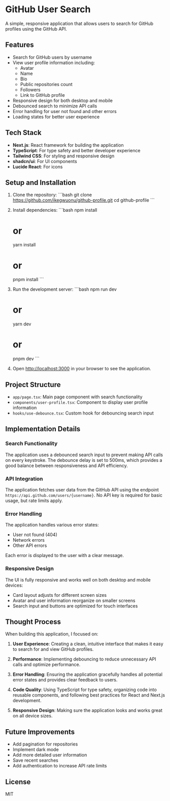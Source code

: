 # GitHub User Search

A simple, responsive application that allows users to search for GitHub profiles using the GitHub API.

## Features

- Search for GitHub users by username
- View user profile information including:
  - Avatar
  - Name
  - Bio
  - Public repositories count
  - Followers
  - Link to GitHub profile
- Responsive design for both desktop and mobile
- Debounced search to minimize API calls
- Error handling for user not found and other errors
- Loading states for better user experience

## Tech Stack

- **Next.js**: React framework for building the application
- **TypeScript**: For type safety and better developer experience
- **Tailwind CSS**: For styling and responsive design
- **shadcn/ui**: For UI components
- **Lucide React**: For icons

## Setup and Installation

1. Clone the repository:
   \`\`\`bash
   git clone https://github.com/ikegwuonu/github-profile.git
   cd github-profile
   \`\`\`

2. Install dependencies:
   \`\`\`bash
   npm install

   # or

   yarn install

   # or

   pnpm install
   \`\`\`

3. Run the development server:
   \`\`\`bash
   npm run dev

   # or

   yarn dev

   # or

   pnpm dev
   \`\`\`

4. Open [http://localhost:3000](http://localhost:3000) in your browser to see the application.

## Project Structure

- `app/page.tsx`: Main page component with search functionality
- `components/user-profile.tsx`: Component to display user profile information
- `hooks/use-debounce.tsx`: Custom hook for debouncing search input

## Implementation Details

### Search Functionality

The application uses a debounced search input to prevent making API calls on every keystroke. The debounce delay is set to 500ms, which provides a good balance between responsiveness and API efficiency.

### API Integration

The application fetches user data from the GitHub API using the endpoint `https://api.github.com/users/{username}`. No API key is required for basic usage, but rate limits apply.

### Error Handling

The application handles various error states:

- User not found (404)
- Network errors
- Other API errors

Each error is displayed to the user with a clear message.

### Responsive Design

The UI is fully responsive and works well on both desktop and mobile devices:

- Card layout adjusts for different screen sizes
- Avatar and user information reorganize on smaller screens
- Search input and buttons are optimized for touch interfaces

## Thought Process

When building this application, I focused on:

1. **User Experience**: Creating a clean, intuitive interface that makes it easy to search for and view GitHub profiles.

2. **Performance**: Implementing debouncing to reduce unnecessary API calls and optimize performance.

3. **Error Handling**: Ensuring the application gracefully handles all potential error states and provides clear feedback to users.

4. **Code Quality**: Using TypeScript for type safety, organizing code into reusable components, and following best practices for React and Next.js development.

5. **Responsive Design**: Making sure the application looks and works great on all device sizes.

## Future Improvements

- Add pagination for repositories
- Implement dark mode
- Add more detailed user information
- Save recent searches
- Add authentication to increase API rate limits

## License

MIT
